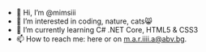 - 👋 Hi, I’m @mimsiii
- 👀 I’m interested in coding, nature, cats😸
- 🌱 I’m currently learning C# .NET Core, HTML5 & CSS3 
- 📫 How to reach me: here or on m.a.r.iiii.a@abv.bg. 

<!---
mimsiii/mimsiii is a ✨ special ✨ repository because its `README.md` (this file) appears on your GitHub profile.
You can click the Preview link to take a look at your changes.
--->
